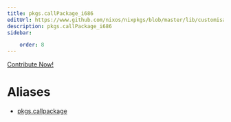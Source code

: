 ```yaml
---
title: pkgs.callPackage_i686
editUrl: https://www.github.com/nixos/nixpkgs/blob/master/lib/customisation.nix#L125C31
description: pkgs.callPackage_i686
sidebar:

    order: 8
---
```


<a href="https://www.github.com/nixos/nixpkgs/blob/master/lib/customisation.nix#L125C31">Contribute Now!</a>


# Aliases

- [pkgs.callpackage](/nix-doc-comments/reference/pkgs/pkgs-callpackage)


